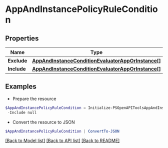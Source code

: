 # AppAndInstancePolicyRuleCondition
## Properties

Name | Type | Description | Notes
------------ | ------------- | ------------- | -------------
**Exclude** | [**AppAndInstanceConditionEvaluatorAppOrInstance[]**](AppAndInstanceConditionEvaluatorAppOrInstance.md) |  | [optional] 
**Include** | [**AppAndInstanceConditionEvaluatorAppOrInstance[]**](AppAndInstanceConditionEvaluatorAppOrInstance.md) |  | [optional] 

## Examples

- Prepare the resource
```powershell
$AppAndInstancePolicyRuleCondition = Initialize-PSOpenAPIToolsAppAndInstancePolicyRuleCondition  -Exclude null `
 -Include null
```

- Convert the resource to JSON
```powershell
$AppAndInstancePolicyRuleCondition | ConvertTo-JSON
```

[[Back to Model list]](../README.md#documentation-for-models) [[Back to API list]](../README.md#documentation-for-api-endpoints) [[Back to README]](../README.md)

